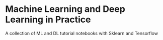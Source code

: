 # Machine Learning and Deep Learning in Practice
A collection of ML and DL tutorial notebooks with Sklearn and Tensorflow

